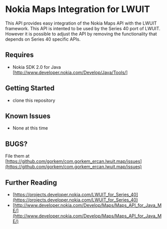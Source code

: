 Nokia Maps Integration for LWUIT
===

This API provides easy integration of the Nokia Maps API with the LWUIT framework. This 
API is intented to be used by the Series 40 port of LWUIT. However it is possible to adjust the API 
by removing the functionality that depends on Series 40 specific APIs.


Requires
---

- Nokia SDK 2.0 for Java [http://www.developer.nokia.com/Develop/Java/Tools/]


Getting Started
---
- clone this repository 

Known Issues
---
- None at this time

BUGS?
-----
File them at [https://github.com/gorkem/com.gorkem_ercan.lwuit.map/issues](https://github.com/gorkem/com.gorkem_ercan.lwuit.map/issues)



Further Reading
---

- [https://projects.developer.nokia.com/LWUIT_for_Series_40](https://projects.developer.nokia.com/LWUIT_for_Series_40)
- [http://www.developer.nokia.com/Develop/Maps/Maps_API_for_Java_ME/](http://www.developer.nokia.com/Develop/Maps/Maps_API_for_Java_ME/)
